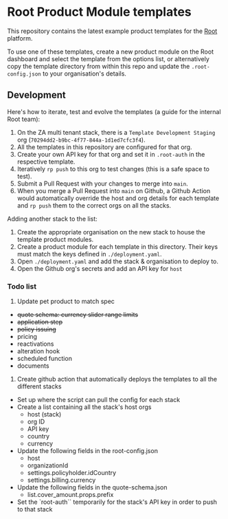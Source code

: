 # Root Product Module templates

This repository contains the latest example product templates for the [Root](https://rootplatform.com) platform.

To use one of these templates, create a new product module on the Root dashboard and select the template from the options list, or alternatively copy the template directory from within this repo and update the `.root-config.json` to your organisation's details.

## Development

Here's how to iterate, test and evolve the templates (a guide for the internal Root team):

1. On the ZA multi tenant stack, there is a `Template Development Staging` org (`70294dd2-b9bc-4f77-844a-1d1ed7cfc3f4`).
2. All the templates in this repository are configured for that org.
3. Create your own API key for that org and set it in `.root-auth` in the respective template.
3. Iteratively `rp push` to this org to test changes (this is a safe space to test).
4. Submit a Pull Request with your changes to merge into `main`.
4. When you merge a Pull Request into `main` on Github, a Github Action would automatically override the host and org details for each template and `rp push` them to the correct orgs on all the stacks.

Adding another stack to the list:

1. Create the appropriate organisation on the new stack to house the template product modules.
1. Create a product module for each template in this directory. Their keys must match the keys defined in `./deployment.yaml`.
1. Open `./deployment.yaml` and add the stack & organisation to deploy to.
1. Open the Github org's secrets and add an API key for `host`


### Todo list

1. Update pet product to match spec
  - ~~quote schema: currency slider range limits~~
  - ~~application step~~
  - ~~policy issuing~~
  - pricing
  - reactivations
  - alteration hook
  - scheduled function
  - documents
1. Create github action that automatically deploys the templates to all the different stacks
  - Set up where the script can pull the config for each stack
  - Create a list containing all the stack's host orgs
    - host (stack)
    - org ID
    - API key
    - country
    - currency
  - Update the following fields in the root-config.json
    - host
    - organizationId
    - settings.policyholder.idCountry
    - settings.billing.currency
  - Update the following fields in the quote-schema.json
    - list.cover_amount.props.prefix
  - Set the `root-auth`` temporarily for the stack's API key in order to push to that stack
